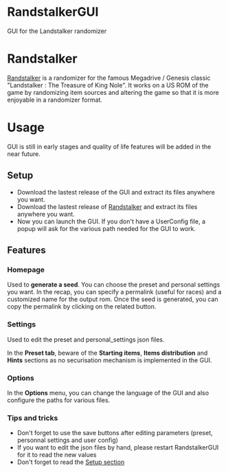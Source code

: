 # RandstalkerGUI
GUI for the Landstalker randomizer

# Randstalker
[Randstalker](https://github.com/Dinopony/randstalker)  is a randomizer for the famous Megadrive / Genesis classic "Landstalker : The Treasure of King Nole". It works on a US ROM of the game by randomizing item sources and altering the game so that it is more enjoyable in a randomizer format.


# Usage
GUI is still in early stages and quality of life features will be added in the near future.

## Setup
- Download the lastest release of the GUI and extract its files anywhere you want.
- Download the lastest release of [Randstalker](https://github.com/Dinopony/randstalker) and extract its files anywhere you want. 
- Now you can launch the GUI. If you don't have a UserConfig file, a popup will ask for the various path needed for the GUI to work.

## Features

### Homepage

Used to **generate a seed**. You can choose the preset and personal settings you want. In the recap, you can specify a permalink (useful for races) and a customized name for the output rom. Once the seed is generated, you can copy the permalink by clicking on the related button.

### Settings

Used to edit the preset and personal_settings json files.

In the **Preset tab**, beware of the **Starting items**, **Items distribution** and **Hints** sections as no securisation mechanism is implemented in the GUI.


### Options

In the **Options** menu, you can change the language of the GUI and also configure the paths for various files.

### Tips and tricks

- Don't forget to use the save buttons after editing parameters (preset, personnal settings and user config)
- If you want to edit the json files by hand, please restart RandstalkerGUI for it to read the new values
- Don't forget to read the [Setup section](https://github.com/Hawkrex/RandstalkerGUI#Setup)